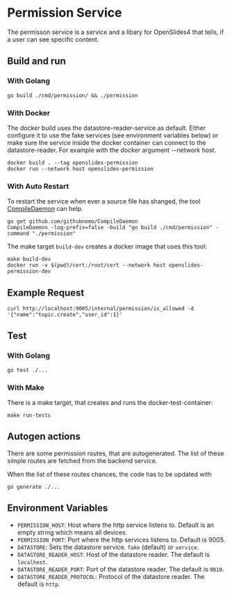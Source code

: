 # Permission Service

The permisson service is a service and a libary for OpenSlides4 that tells, if a
user can see specific content.

## Build and run

### With Golang

```
go build ./cmd/permission/ && ./permission
```


### With Docker

The docker build uses the datastore-reader-service as default. Either configure
it to use the fake services (see environment variables below) or make sure the
service inside the docker container can connect to the datastore-reader. For
example with the docker argument --network host.

```
docker build . --tag openslides-permission
docker run --network host openslides-permission
```


### With Auto Restart

To restart the service when ever a source file has shanged, the tool
[CompileDaemon](https://github.com/githubnemo/CompileDaemon) can help.

```
go get github.com/githubnemo/CompileDaemon
CompileDaemon -log-prefix=false -build "go build ./cmd/permission" -command "./permission"
```

The make target `build-dev` creates a docker image that uses this tool:

```
make build-dev
docker run -v $(pwd)/cert:/root/cert --network host openslides-permission-dev
```


## Example Request

```
curl http://localhost:9005/internal/permission/is_allowed -d '{"name":"topic.create","user_id":1}'
```


## Test

### With Golang

```
go test ./...
```


### With Make

There is a make target, that creates and runs the docker-test-container:

```
make run-tests
```


## Autogen actions

There are some permission routes, that are autogenerated. The list of these
simple routes are fetched from the backend service.

When the list of these routes chances, the code has to be updated with

```
go generate ./...
```


## Environment Variables

* `PERMISSION_HOST`: Host where the http service listens to. Default is an empty
  string which means all devices.
* `PERMISSION_PORT`: Port where the http services listens to. Default is 9005.
* `DATASTORE`: Sets the datastore service. `fake` (default) or `service`.
* `DATASTORE_READER_HOST`: Host of the datastore reader. The default is
  `localhost`.
* `DATASTORE_READER_PORT`: Port of the datastore reader. The default is `9010`.
* `DATASTORE_READER_PROTOCOL`: Protocol of the datastore reader. The default is
  `http`.